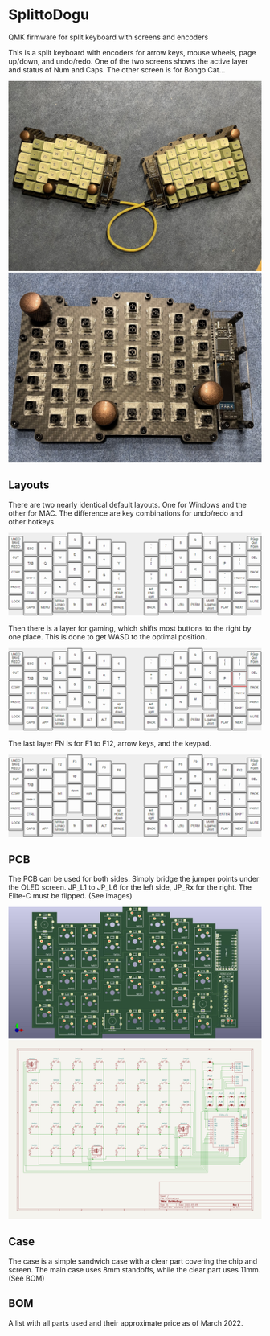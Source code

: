 # SplittoDogu
QMK firmware for split keyboard with screens and encoders

This is a split keyboard with encoders for arrow keys, mouse wheels, page up/down, and undo/redo.
One of the two screens shows the active layer and status of Num and Caps.
The other screen is for Bongo Cat...

![Splitto Dogu with Caps](Images/WithCaps.jpg)
![Splitto Dogu without Caps](Images/NoCaps.jpg)

## Layouts
There are two nearly identical default layouts. One for Windows and the other for MAC.
The difference are key combinations for undo/redo and other hotkeys.

![Splitto Dogu Layout Default](Images/Layout_Default.png)

Then there is a layer for gaming, which shifts most buttons to the right by one place.
This is done to get WASD to the optimal position.

![Splitto Dogu Layout Game](Images/Layout_Game.png)

The last layer FN is for F1 to F12, arrow keys, and the keypad.

![Splitto Dogu Layout FN](Images/Layout_FN.png)

## PCB
The PCB can be used for both sides. Simply bridge the jumper points under the OLED screen.
JP_L1 to JP_L6 for the left side, JP_Rx for the right.
The Elite-C must be flipped. (See images)

![Splitto Dogu PCB](Images/PCB.jpg)
![Splitto Dogu Schematic](Images/Schematic.jpg)

## Case
The case is a simple sandwich case with a clear part covering the chip and screen.
The main case uses 8mm standoffs, while the clear part uses 11mm. (See BOM)

## BOM
A list with all parts used and their approximate price as of March 2022.
